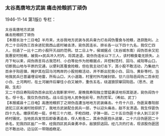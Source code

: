 ### 太谷高唐地方武装  痛击抢粮抓丁顽伪

1946-11-14
第1版()
专栏：

    太谷高唐地方武装
    痛击抢粮抓丁顽伪
    【本报长治十二日电】半月来，太谷我地方武装与民兵奋力打击阎伪蚕食与抢粮，迭获胜利。上月二十日阎伪三百余进犯我西山底村被击溃，毙伤其连长、排长各一以下四十九名，我仅亡四人，创造了一比十二的小股歼灭战的范例。廿二日上午，侯城据点（太谷城东南）阎伪百余又犯我惠安村抢粮，被我××民兵冲入村内，将其逐退，毙伤伪连长以下三人，该村粮食毫无损失。上月下旬以来，阎伪扬言将占我范村、小白等处作为抢粮据点，并控制范村、回马、咸阳等山口，切断我山地与平原的交通，以便利其蚕食抢粮，但在我主动打击下，其小股不敢活动，乃集结六百余于阳邑镇，掩护其在回马河两岸的小股抢粮活动，并不断出犯我小白、回马、黄卦等村。当地我民兵已普遍埋设地雷，所有山口，大小道路，村里村外均被封锁。廿六日阳邑阎伪二百余犯小白、土河两村，在土河被炸后窜往小白又被炸，重伤五名，绕道狼狈窜回阳邑。（思杰、进殿、生彪）
    又二十四日寿阳阎伪百余出犯占我靳家坪村，是晚我寿阳独立营猛袭该地将其驱逐，毙伤阎伪十名，俘十名，我仅负伤四名。战斗后当地人民争抬彩号，热烈劳军。（希如、武丁）
    【本报威县十二日电】高唐抢粮抓丁之顽伪连遭当地地方武装痛击。十月十六日，伪匪吴春阳部进犯三区夹滩村抢掠抓丁，我地方武装配合民兵一部，予以迎头痛击，敌不支溃退。我生俘匪伪四十九名，缴获机枪一挺，步枪三十六枝，手枪四枝，子弹一部。二十五日伪匪十余人到三区于桥村骚扰，当地民兵发觉后即奋勇追击，俘人枪各二，其余伪匪抱头逃窜，二十六日伪匪团二十余名，犯我四区盐厂一带，经我四区民兵奋勇冲杀，敌狼狈逃回。经几次的打击，现该股伪匪团已不敢出动，边沿区一带随趋稳定。
